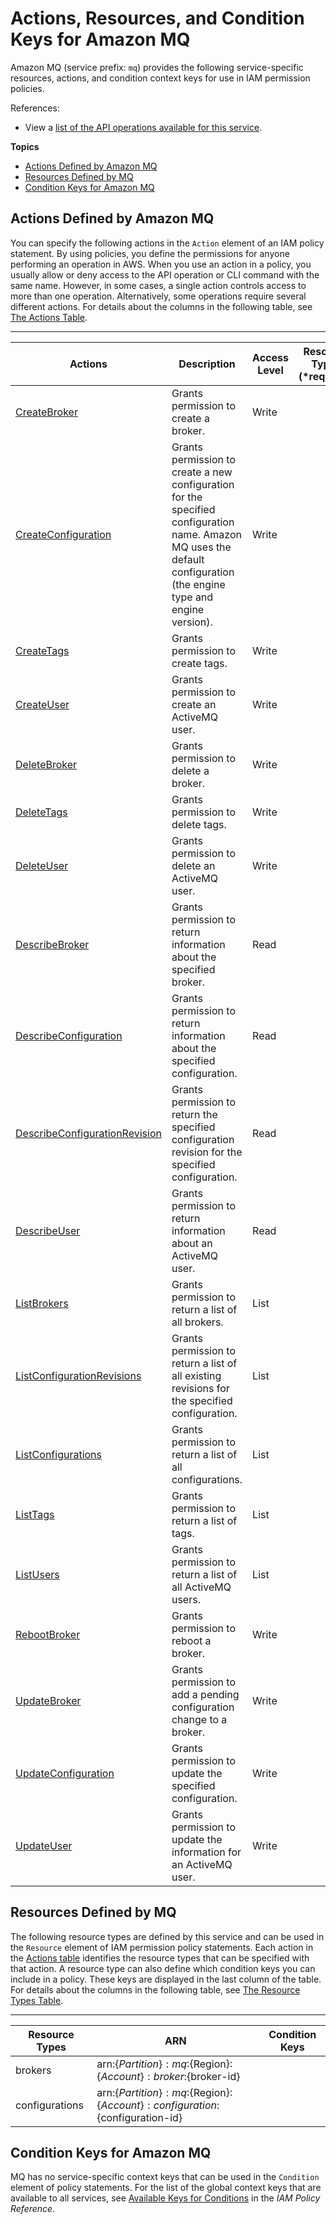# Actions, Resources, and Condition Keys for Amazon MQ<a name="list_amazonmq"></a>

Amazon MQ \(service prefix: `mq`\) provides the following service\-specific resources, actions, and condition context keys for use in IAM permission policies\.

References:
+ View a [list of the API operations available for this service](https://docs.aws.amazon.com//amazon-mq/latest/api-reference/)\.

**Topics**
+ [Actions Defined by Amazon MQ](#amazonmq-actions-as-permissions)
+ [Resources Defined by MQ](#amazonmq-resources-for-iam-policies)
+ [Condition Keys for Amazon MQ](#amazonmq-policy-keys)

## Actions Defined by Amazon MQ<a name="amazonmq-actions-as-permissions"></a>

You can specify the following actions in the `Action` element of an IAM policy statement\. By using policies, you define the permissions for anyone performing an operation in AWS\. When you use an action in a policy, you usually allow or deny access to the API operation or CLI command with the same name\. However, in some cases, a single action controls access to more than one operation\. Alternatively, some operations require several different actions\. For details about the columns in the following table, see [The Actions Table](reference_policies_actions-resources-contextkeys.md#actions_table)\.


****  

| Actions | Description | Access Level | Resource Types \(\*required\) | Condition Keys | Dependent Actions | 
| --- | --- | --- | --- | --- | --- | 
|   [ CreateBroker ](https://docs.aws.amazon.com//amazon-mq/latest/api-reference/rest-api-brokers.html#rest-api-brokers-methods-post)  | Grants permission to create a broker\. | Write |  |  |  | 
|   [ CreateConfiguration ](https://docs.aws.amazon.com//amazon-mq/latest/api-reference/rest-api-configurations.html#rest-api-configurations-methods-post)  | Grants permission to create a new configuration for the specified configuration name\. Amazon MQ uses the default configuration \(the engine type and engine version\)\. | Write |  |  |  | 
|   [ CreateTags ](https://docs.aws.amazon.com//amazon-mq/latest/api-reference/rest-api-tags.html#rest-api-tags-methods-post)  | Grants permission to create tags\. | Write |  |  |  | 
|   [ CreateUser ](https://docs.aws.amazon.com//amazon-mq/latest/api-reference/rest-api-username.html#rest-api-username-methods-post)  | Grants permission to create an ActiveMQ user\. | Write |  |  |  | 
|   [ DeleteBroker ](https://docs.aws.amazon.com//amazon-mq/latest/api-reference/rest-api-broker.html#rest-api-broker-methods-delete)  | Grants permission to delete a broker\. | Write |  |  |  | 
|   [ DeleteTags ](https://docs.aws.amazon.com//amazon-mq/latest/api-reference/rest-api-tags.html#rest-api-tags-methods-delete)  | Grants permission to delete tags\. | Write |  |  |  | 
|   [ DeleteUser ](https://docs.aws.amazon.com//amazon-mq/latest/api-reference/rest-api-username.html#rest-api-username-methods-delete)  | Grants permission to delete an ActiveMQ user\. | Write |  |  |  | 
|   [ DescribeBroker ](https://docs.aws.amazon.com//amazon-mq/latest/api-reference/rest-api-broker.html#rest-api-broker-methods-get)  | Grants permission to return information about the specified broker\. | Read |  |  |  | 
|   [ DescribeConfiguration ](https://docs.aws.amazon.com//amazon-mq/latest/api-reference/rest-api-configuration.html#rest-api-configuration-methods-get)  | Grants permission to return information about the specified configuration\. | Read |  |  |  | 
|   [ DescribeConfigurationRevision ](https://docs.aws.amazon.com//amazon-mq/latest/api-reference/rest-api-configuration-revision.html#rest-api-configuration-revision-methods-get)  | Grants permission to return the specified configuration revision for the specified configuration\. | Read |  |  |  | 
|   [ DescribeUser ](https://docs.aws.amazon.com//amazon-mq/latest/api-reference/rest-api-username.html#rest-api-username-methods-get)  | Grants permission to return information about an ActiveMQ user\. | Read |  |  |  | 
|   [ ListBrokers ](https://docs.aws.amazon.com//amazon-mq/latest/api-reference/rest-api-brokers.html#rest-api-brokers-methods-get)  | Grants permission to return a list of all brokers\. | List |  |  |  | 
|   [ ListConfigurationRevisions ](https://docs.aws.amazon.com//amazon-mq/latest/api-reference/rest-api-revisions.html#rest-api-revisions-methods-get)  | Grants permission to return a list of all existing revisions for the specified configuration\. | List |  |  |  | 
|   [ ListConfigurations ](https://docs.aws.amazon.com//amazon-mq/latest/api-reference/rest-api-configurations.html#rest-api-configurations-methods-get)  | Grants permission to return a list of all configurations\. | List |  |  |  | 
|   [ ListTags ](https://docs.aws.amazon.com//amazon-mq/latest/api-reference/rest-api-tags.html#rest-api-tags-methods-get)  | Grants permission to return a list of tags\. | List |  |  |  | 
|   [ ListUsers ](https://docs.aws.amazon.com//amazon-mq/latest/api-reference/rest-api-users.html#rest-api-users-methods-get)  | Grants permission to return a list of all ActiveMQ users\. | List |  |  |  | 
|   [ RebootBroker ](https://docs.aws.amazon.com//amazon-mq/latest/api-reference/rest-api-restart.html#rest-api-reboot-methods-post)  | Grants permission to reboot a broker\. | Write |  |  |  | 
|   [ UpdateBroker ](https://docs.aws.amazon.com//amazon-mq/latest/api-reference/rest-api-broker.html#rest-api-broker-methods-get)  | Grants permission to add a pending configuration change to a broker\. | Write |  |  |  | 
|   [ UpdateConfiguration ](https://docs.aws.amazon.com//amazon-mq/latest/api-reference/rest-api-configuration.html#rest-api-configuration-methods-put)  | Grants permission to update the specified configuration\. | Write |  |  |  | 
|   [ UpdateUser ](https://docs.aws.amazon.com//amazon-mq/latest/api-reference/rest-api-username.html#rest-api-username-methods-put)  | Grants permission to update the information for an ActiveMQ user\. | Write |  |  |  | 

## Resources Defined by MQ<a name="amazonmq-resources-for-iam-policies"></a>

The following resource types are defined by this service and can be used in the `Resource` element of IAM permission policy statements\. Each action in the [Actions table](#amazonmq-actions-as-permissions) identifies the resource types that can be specified with that action\. A resource type can also define which condition keys you can include in a policy\. These keys are displayed in the last column of the table\. For details about the columns in the following table, see [The Resource Types Table](reference_policies_actions-resources-contextkeys.md#resources_table)\.


****  

| Resource Types | ARN | Condition Keys | 
| --- | --- | --- | 
|   brokers  |  arn:$\{Partition\}:mq:$\{Region\}:$\{Account\}:broker:$\{broker\-id\}  |  | 
|   configurations  |  arn:$\{Partition\}:mq:$\{Region\}:$\{Account\}:configuration:$\{configuration\-id\}  |  | 

## Condition Keys for Amazon MQ<a name="amazonmq-policy-keys"></a>

MQ has no service\-specific context keys that can be used in the `Condition` element of policy statements\. For the list of the global context keys that are available to all services, see [Available Keys for Conditions](reference_policies_condition-keys.html#AvailableKeys) in the *IAM Policy Reference*\.